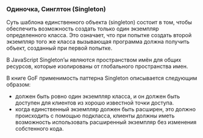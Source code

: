 ### Одиночка, Синглтон (Singleton)

Суть шаблона единственного объекта (singleton) состоит в том, чтобы обеспечить возможность создать только один экземпляр определенного класса. Это означает, что при попытке создать второй экземпляр того же класса вызывающая программа должна получить объект, созданный при первой попытке.

В JavaScript Singleton’ы являются пространством имён для общих ресурсов, которые изолированы от глобального пространства имен.

В книге GoF применимость паттерна Singleton описывается следующим образом:

- должен быть ровно один экземпляр класса, и он должен быть доступен для клиентов из хорошо известной точки доступа.
- когда единственный экземпляр должен быть расширен, это должно происходить с помощью подкласса, клиенты должны иметь возможность использовать расширенный экземпляр без изменения собстенного кода.
